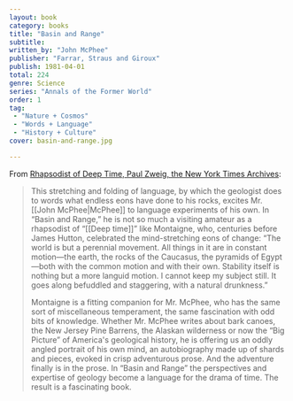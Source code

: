 ```yaml
---
layout: book
category: books
title: "Basin and Range"
subtitle: 
written_by: "John McPhee"
publisher: "Farrar, Straus and Giroux"
publish: 1981-04-01
total: 224
genre: Science
series: "Annals of the Former World"
order: 1
tag:
 - "Nature + Cosmos"
 - "Words + Language"
 - "History + Culture"
cover: basin-and-range.jpg

---
```


From [Rhapsodist of Deep Time, Paul Zweig, the New York Times Archives](https://www.nytimes.com/1981/05/17/books/rhapsodist-of-deep-time.html):

> This stretching and folding of language, by which the geologist does to words what endless eons have done to his rocks, excites Mr. [[John McPhee|McPhee]] to language experiments of his own. In “Basin and Range,” he is not so much a visiting amateur as a rhapsodist of “[[Deep time]]” like Montaigne, who, centuries before James Hutton, celebrated the mind-stretching eons of change: “The world is but a perennial movement. All things in it are in constant motion—the earth, the rocks of the Caucasus, the pyramids of Egypt—both with the common motion and with their own. Stability itself is nothing but a more languid motion. I cannot keep my subject still. It goes along befuddled and staggering, with a natural drunkness.”
> 
> Montaigne is a fitting companion for Mr. McPhee, who has the same sort of miscellaneous temperament, the same fascination with odd bits of knowledge. Whether Mr. McPhee writes about bark canoes, the New Jersey Pine Barrens, the Alaskan wilderness or now the “Big Picture” of America's geological history, he is offering us an oddly angled portrait of his own mind, an autobiography made up of shards and pieces, evoked in crisp adventurous prose. And the adventure finally is in the prose. In “Basin and Range” the perspectives and expertise of geology become a language for the drama of time. The result is a fascinating book.